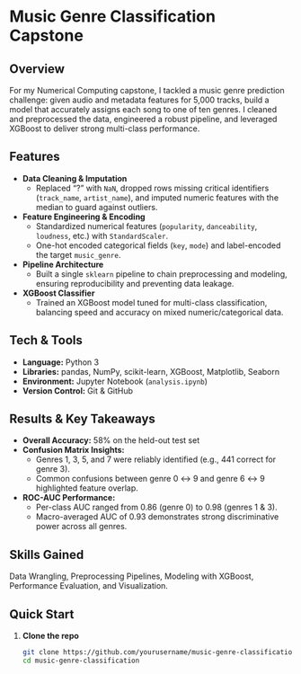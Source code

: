 # Music Genre Classification Capstone

## Overview
For my Numerical Computing capstone, I tackled a music genre prediction challenge: given audio and metadata features for 5,000 tracks, build a model that accurately assigns each song to one of ten genres. I cleaned and preprocessed the data, engineered a robust pipeline, and leveraged XGBoost to deliver strong multi-class performance.

## Features
- **Data Cleaning & Imputation**  
  - Replaced “?” with `NaN`, dropped rows missing critical identifiers (`track_name`, `artist_name`), and imputed numeric features with the median to guard against outliers.
- **Feature Engineering & Encoding**  
  - Standardized numerical features (`popularity`, `danceability`, `loudness`, etc.) with `StandardScaler`.  
  - One-hot encoded categorical fields (`key`, `mode`) and label-encoded the target `music_genre`.
- **Pipeline Architecture**  
  - Built a single `sklearn` pipeline to chain preprocessing and modeling, ensuring reproducibility and preventing data leakage.
- **XGBoost Classifier**  
  - Trained an XGBoost model tuned for multi-class classification, balancing speed and accuracy on mixed numeric/categorical data.

## Tech & Tools
- **Language:** Python 3  
- **Libraries:** pandas, NumPy, scikit-learn, XGBoost, Matplotlib, Seaborn  
- **Environment:** Jupyter Notebook (`analysis.ipynb`)  
- **Version Control:** Git & GitHub  

## Results & Key Takeaways
- **Overall Accuracy:** 58% on the held-out test set  
- **Confusion Matrix Insights:**  
  - Genres 1, 3, 5, and 7 were reliably identified (e.g., 441 correct for genre 3).  
  - Common confusions between genre 0 ↔ 9 and genre 6 ↔ 9 highlighted feature overlap.
- **ROC-AUC Performance:**  
  - Per-class AUC ranged from 0.86 (genre 0) to 0.98 (genres 1 & 3).  
  - Macro-averaged AUC of 0.93 demonstrates strong discriminative power across all genres.

## Skills Gained
Data Wrangling, Preprocessing Pipelines, Modeling with XGBoost, Performance Evaluation, and Visualization.

## Quick Start

1. **Clone the repo**  
   ```bash
   git clone https://github.com/yourusername/music-genre-classification.git
   cd music-genre-classification
